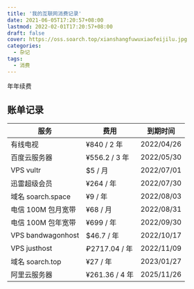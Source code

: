 ```yaml
---
title: '我的互联网消费记录'
date: 2021-06-05T17:20:57+08:00
lastmod: 2022-02-01T17:20:57+08:00
draft: false
cover: https://oss.soarch.top/xianshangfuwuxiaofeijilu.jpg
categories:
  - 杂记
tags:
  - 消费
---
```


年年续费

<!--more-->

## 账单记录

| 服务               | 费用           | 到期时间   |
| ------------------ | -------------- | ---------- |
| 有线电视           | ¥840 / 2 年    | 2022/04/26 |
| 百度云服务器       | ¥556.2 / 3 年  | 2022/05/30 |
| VPS vultr          | $5 / 月        | 2022/07/01 |
| 迅雷超级会员       | ¥264 / 年      | 2022/07/30 |
| 域名 soarch.space  | ¥9 / 年        | 2022/08/03 |
| 电信 100M 包月宽带 | ¥68 / 月       | 2022/08/31 |
| 电信 100M 包年宽带 | ¥699 / 年      | 2022/09/30 |
| VPS bandwagonhost  | $46.7 / 年     | 2022/10/17 |
| VPS justhost       | ₽2717.04 / 年  | 2022/11/09 |
| 域名 soarch.top    | ¥27 / 年       | 2023/01/27 |
| 阿里云服务器       | ¥261.36 / 4 年 | 2025/11/26 |
